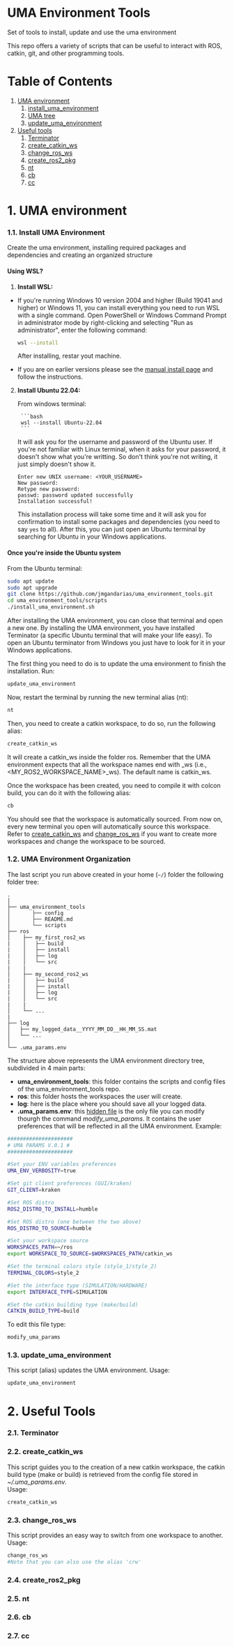 # UMA Environment Tools
Set of tools to install, update and use the uma environment

This repo offers a variety of scripts that can be useful to interact with ROS, catkin, git, and other programming tools.

# Table of Contents

1.  [UMA environment](#1-uma-environment)
    1. [install_uma_environment](#11-install_uma_environment)
    2. [UMA tree](#12-uma-tree)
    3. [update_uma_environment](#13-update_uma_environment)
2. [Useful tools](#2-catkin-ws)
    1. [Terminator](#21-terminator)
    2. [create_catkin_ws](#22-create_catkin_ws)
    3. [change_ros_ws](#23-change_ros_ws)
    4. [create_ros2_pkg](#24-create_ros2_pkg)
    5. [nt](#24-nt)
    6. [cb](#24-cb)
    7. [cc](#24-cc)

# 1. UMA environment

### 1.1. Install UMA Environment
Create the uma environment, installing required packages and dependencies and creating an organized structure   

#### Using WSL?
1. **Install WSL:**

- If you're running Windows 10 version 2004 and higher (Build 19041 and higher) or Windows 11, you can install everything you need to run WSL with a single command. Open PowerShell or Windows Command Prompt in administrator mode by right-clicking and selecting "Run as administrator", enter the following command:

    ```bash
    wsl --install
    ```

    After installing, restar yout machine.
- If you are on earlier versions please see the [manual install page](https://learn.microsoft.com/en-us/windows/wsl/install-manual) and follow the instructions.

2. **Install Ubuntu 22.04:**

    From windows terminal:
   
        ```bash
        wsl --install Ubuntu-22.04
        ```

    It will ask you for the username and password of the Ubuntu user. 
    If you're not familiar with Linux terminal, when it asks for your password, it doesn't show what you're writting. So don't think you're not writing, it just simply doesn't show it.

    ```
    Enter new UNIX username: <YOUR_USERNAME>
    New password:
    Retype new password:
    passwd: password updated successfully
    Installation successful! 
    ```
    This installation process will take some time and it will ask you for confirmation to install some packages and dependencies (you need to say ```yes``` to all).
    After this, you can just open an Ubuntu terminal by searching for Ubuntu in your Windows applications.

#### Once you're inside the Ubuntu system
From the Ubuntu terminal:
```bash
sudo apt update
sudo apt upgrade
git clone https://github.com/jmgandarias/uma_environment_tools.git
cd uma_environment_tools/scripts
./install_uma_environment.sh
```

After installing the UMA environment, you can close that terminal and open a new one.
By installing the UMA environment, you have installed Terminator (a specific Ubuntu terminal that will make your life easy).
To open an Ubuntu terminator from Windows you just have to look for it in your Windows applications.

The first thing you need to do is to update the uma environment to finish the installation. Run:

```bash
update_uma_environment
````

Now, restart the terminal by running the new terminal alias (nt):

```bash
nt
```

Then, you need to create a catkin workspace, to do so, run the following alias:

```bash
create_catkin_ws
```

It will create a catkin_ws inside the folder ros. Remember that the UMA environment expects that all the workspace names end with _ws (i.e., <MY_ROS2_WORKSPACE_NAME>_ws). 
The default name is catkin_ws. 

Once the workspace has been created, you need to compile it with colcon build, you can do it with the following alias:

```bash
cb
```

You should see that the workspace is automatically sourced. From now on, every new terminal you open will automatically source this workspace. 
Refer to  [create_catkin_ws](#22-create_catkin_ws) and [change_ros_ws](#23-change_ros_ws) if you want to create more workspaces and change the workspace to be sourced.


### 1.2. UMA Environment Organization
The last script you run above created in your home (`~/`) folder the following folder tree:

```
.
│
├── uma_environment_tools
│       ├── config
│       ├── README.md
│       └── scripts
├── ros
│    ├── my_first_ros2_ws
|    │   ├── build
|    │   ├── install
|    │   ├── log
|    │   └── src
|    |
│    ├── my_second_ros2_ws
|    │   ├── build
|    │   ├── install
|    │   ├── log
|    │   └── src
|    |
│    └── ...
|       
├── log
│   ├── my_logged_data__YYYY_MM_DD__HH_MM_SS.mat
│   └── ...
│
└── .uma_params.env

```

The structure above represents the UMA environment directory tree, subdivided in 4 main parts:
- **uma_environment_tools**: this folder contains the scripts and config files of the uma_environment_tools repo.
- **ros**: this folder hosts the workspaces the user will create.
- **log**: here is the place where you should save all your logged data.
- **.uma_params.env**: this [hidden file](https://en.wikipedia.org/wiki/Hidden_file_and_hidden_directory) is the only file you can modify thourgh the command _modify_uma_params_. It contains the user preferences that will be reflected in all the UMA environment. Example:

```bash
#####################
# UMA PARAMS V.0.1 #
#####################

#Set your ENV variables preferences
UMA_ENV_VERBOSITY=true

#Set git client preferences (GUI/kraken)
GIT_CLIENT=kraken

#Set ROS distro
ROS2_DISTRO_TO_INSTALL=humble

#Set ROS distro (one between the two above)
ROS_DISTRO_TO_SOURCE=humble

#Set your workspace source
WORKSPACES_PATH=~/ros
export WORKSPACE_TO_SOURCE=$WORKSPACES_PATH/catkin_ws

#Set the terminal colors style (style_1/style_2)
TERMINAL_COLORS=style_2

#Set the interface type (SIMULATION/HARDWARE)
export INTERFACE_TYPE=SIMULATION

#Set the catkin building type (make/build)
CATKIN_BUILD_TYPE=build

```
To edit this file type:
```bash
modify_uma_params
```

### 1.3. update_uma_environment
This script (alias) updates the UMA environment.
Usage:  
```bash
update_uma_environment
```

# 2. Useful Tools

### 2.1. Terminator

### 2.2. create_catkin_ws
This script guides you to the creation of a new catkin workspace, the catkin build type (make or build) is retrieved from the config file stored in _~/.uma_params.env_.  
Usage:  
```bash
create_catkin_ws
```

### 2.3. change_ros_ws
This script provides an easy way to switch from one workspace to another.  
Usage:  
```bash
change_ros_ws
#Note that you can also use the alias 'crw'
```

### 2.4. create_ros2_pkg

### 2.5. nt

### 2.6. cb

### 2.7. cc

